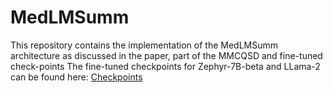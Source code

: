 # MedLMSumm
This repository contains the implementation of the MedLMSumm architecture as discussed in the paper, part of the MMCQSD and fine-tuned check-points
The fine-tuned checkpoints for Zephyr-7B-beta and LLama-2 can be found here: [Checkpoints](https://drive.google.com/drive/folders/1FJ9ogDjFM5BZWOVXCKk9b0Hyn6S5W_Dj?usp=sharing)
